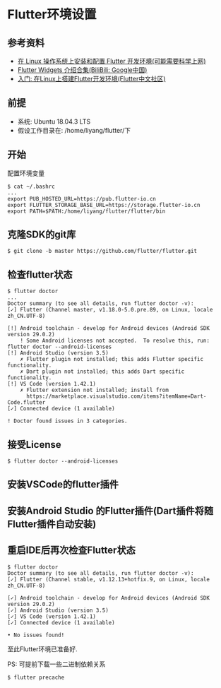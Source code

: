 # Flutter环境设置

## 参考资料
* [在 Linux 操作系统上安装和配置 Flutter 开发环境(可能需要科学上网)](https://flutter.cn/docs/get-started/install/linux)
* [Flutter Widgets 介绍合集(BiliBili: Google中国)](https://space.bilibili.com/64169458/channel/detail?cid=131083)
* [入门: 在Linux上搭建Flutter开发环境(Flutter中文社区)](https://flutterchina.club/setup-linux/)

## 前提
* 系统: Ubuntu 18.04.3 LTS
* 假设工作目录在: /home/liyang/flutter/下

## 开始
配置环境变量
```
$ cat ~/.bashrc
...
export PUB_HOSTED_URL=https://pub.flutter-io.cn
export FLUTTER_STORAGE_BASE_URL=https://storage.flutter-io.cn
export PATH=$PATH:/home/liyang/flutter/flutter/bin
```

## 克隆SDK的git库
```
$ git clone -b master https://github.com/flutter/flutter.git
```

## 检查flutter状态
```
$ flutter doctor
...
Doctor summary (to see all details, run flutter doctor -v):
[✓] Flutter (Channel master, v1.18.0-5.0.pre.89, on Linux, locale zh_CN.UTF-8)
 
[!] Android toolchain - develop for Android devices (Android SDK version 29.0.2)
    ! Some Android licenses not accepted.  To resolve this, run: flutter doctor --android-licenses
[!] Android Studio (version 3.5)
    ✗ Flutter plugin not installed; this adds Flutter specific functionality.
    ✗ Dart plugin not installed; this adds Dart specific functionality.
[!] VS Code (version 1.42.1)
    ✗ Flutter extension not installed; install from
      https://marketplace.visualstudio.com/items?itemName=Dart-Code.flutter
[✓] Connected device (1 available)
 
! Doctor found issues in 3 categories.
```

## 接受License
```
$ flutter doctor --android-licenses
```

## 安装VSCode的flutter插件

## 安装Android Studio 的Flutter插件(Dart插件将随Flutter插件自动安装)

## 重启IDE后再次检查Flutter状态
```
$ flutter doctor 
Doctor summary (to see all details, run flutter doctor -v):
[✓] Flutter (Channel stable, v1.12.13+hotfix.9, on Linux, locale zh_CN.UTF-8)
 
[✓] Android toolchain - develop for Android devices (Android SDK version 29.0.2)
[✓] Android Studio (version 3.5)
[✓] VS Code (version 1.42.1)
[✓] Connected device (1 available)
 
• No issues found!
```

至此Flutter环境已准备好.

PS: 可提前下载一些二进制依赖关系
```
$ flutter precache
```